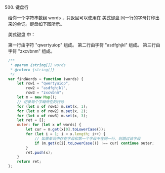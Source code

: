 500. 键盘行

给你一个字符串数组 words ，只返回可以使用在 美式键盘 同一行的字母打印出来的单词。键盘如下图所示。

美式键盘 中：

第一行由字符 "qwertyuiop" 组成。
第二行由字符 "asdfghjkl" 组成。
第三行由字符 "zxcvbnm" 组成。

```js
/**
 * @param {string[]} words
 * @return {string[]}
 */
var findWords = function (words) {
    let row1 = "qwertyuiop",
        row2 = "asdfghjkl",
        row3 = "zxcvbnm";
    let m = new Map();
    // 记录每个字母所在的行号
    for (let x of row1) m.set(x, 1);
    for (let x of row2) m.set(x, 2);
    for (let x of row3) m.set(x, 3);
    let ret = [];
    outer: for (let x of words) {
        let cur = m.get(x[0].toLowerCase());
        for (let i = 1; i < x.length; i++) {
            // 如果单词中存在字母和第一个字母不在同一行，则跳过该字母
            if (m.get(x[i].toLowerCase()) !== cur) continue outer;
        }
        ret.push(x);
    }
    return ret;
};
```
